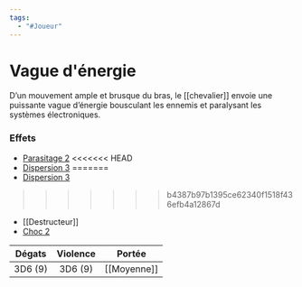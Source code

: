 ```yaml
---
tags:
  - "#Joueur"
---
```

# Vague d'énergie

D’un mouvement ample et brusque du bras, le [[chevalier]] envoie une puissante vague d’énergie bousculant les ennemis et paralysant les systèmes électroniques.

### Effets

- [Parasitage 2](Parasitage)
<<<<<<< HEAD
- [Dispersion 3](Dispersion_X)
=======
- [Dispersion 3](Dispersion)
>>>>>>> b4387b97b1395ce62340f1518f436efb4a12867d
- [[Destructeur]]
- [Choc 2](Choc)

| Dégats  | Violence |   Portée    |
| :-----: | :------: | :---------: |
| 3D6 (9) | 3D6 (9)  | [[Moyenne]] |
